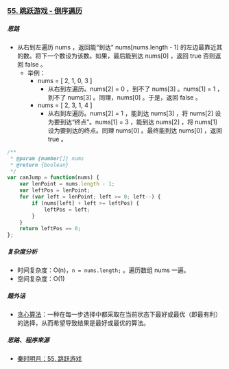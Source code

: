 ### [55. 跳跃游戏 - 倒序遍历](https://leetcode-cn.com/problems/jump-game/)

##### 思路

* 从右到左遍历 nums ，返回能“到达” nums[nums.length - 1] 的左边最靠近其的数。将下一个数设为该数。如果，最后能到达 nums[0] ，返回 true 否则返回 false 。
  * 举例：
    * nums = [ 2, 1, 0, 3 ]
      * 从右到左遍历。nums[2] = 0 ，到不了 nums[3] 。nums[1] = 1 ，到不了 nums[3] 。同理，nums[0] 。于是，返回 false 。
    * nums = [ 2, 3, 1, 4 ]
      * 从右到左遍历。nums[2] = 1 ，能到达 nums[3] ，将 nums[2] 设为要到达“终点”。nums[1] = 3 ，能到达 nums[2] ，将 nums[1] 设为要到达的终点。同理 nums[0] 。最终能到达 nums[0] ，返回 true 。



```javascript
/**
 * @param {number[]} nums
 * @return {boolean}
 */
var canJump = function(nums) {
    var lenPoint = nums.length - 1;
    var leftPos = lenPoint;
    for (var left = lenPoint; left >= 0; left--) {
        if (nums[left] + left >= leftPos) {
            leftPos = left;
        }
    }
    return leftPos == 0;
};
```



##### 复杂度分析

* 时间复杂度：O(n)，`n = nums.length;` 。遍历数组 nums 一遍。
* 空间复杂度：O(1)



##### 题外话

* [贪心算法](https://zh.wikipedia.org/wiki/%E8%B4%AA%E5%BF%83%E7%AE%97%E6%B3%95)：一种在每一步选择中都采取在当前状态下最好或最优（即最有利）的选择，从而希望导致结果是最好或最优的算法。



##### 思路、程序来源

* [秦时明月：55. 跳跃游戏](https://leetcode-cn.com/problems/jump-game/solution/55-tiao-yue-you-xi-by-alexer-660/)



